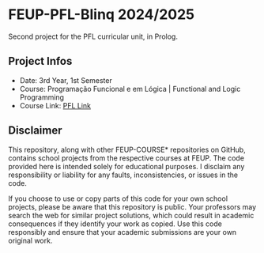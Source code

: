 # FEUP-PFL-Blinq 2024/2025
Second project for the PFL curricular unit, in Prolog.
## Project Infos
- Date: 3rd Year, 1st Semester
- Course: Programação Funcional e em Lógica | Functional and Logic Programming 
- Course Link: [PFL Link](https://sigarra.up.pt/feup/pt/ucurr_geral.ficha_uc_view?pv_ocorrencia_id=484434)
## Disclaimer
This repository, along with other FEUP-COURSE* repositories on GitHub, contains school projects from the respective courses at FEUP. The code provided here is intended solely for educational purposes. I disclaim any responsibility or liability for any faults, inconsistencies, or issues in the code.

If you choose to use or copy parts of this code for your own school projects, please be aware that this repository is public. Your professors may search the web for similar project solutions, which could result in academic consequences if they identify your work as copied. Use this code responsibly and ensure that your academic submissions are your own original work.
